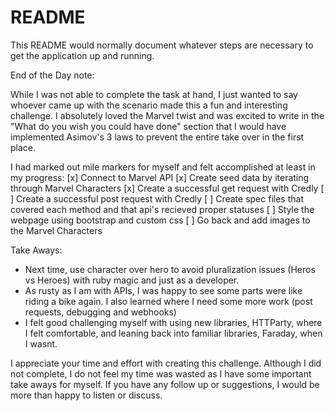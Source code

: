 # README

This README would normally document whatever steps are necessary to get the
application up and running.

End of the Day note:

While I was not able to complete the task at hand, I just wanted to say whoever came up with the scenario made this a fun and interesting challenge. I absolutely loved the Marvel twist and was excited to write in the "What do you wish you could have done" section that I would have implemented Asimov's 3 laws to prevent the entire take over in the first place.

I had marked out mile markers for myself and felt accomplished at least in my progress:
[x] Connect to Marvel API
[x] Create seed data by iterating through Marvel Characters
[x] Create a successful get request with Credly
[ ] Create a successful post request with Credly
[ ] Create spec files that covered each method and that api's recieved proper statuses
[ ] Style the webpage using bootstrap and custom css
[ ] Go back and add images to the Marvel Characters

Take Aways:
- Next time, use character over hero to avoid pluralization issues (Heros vs Heroes) with ruby magic and just as a developer.
- As rusty as I am with APIs, I was happy to see some parts were like riding a bike again. I also learned where I need some more work (post requests, debugging and webhooks)
- I felt good challenging myself with using new libraries, HTTParty, where I felt comfortable, and leaning back into familiar libraries, Faraday, when I wasnt.

I appreciate your time and effort with creating this challenge. Although I did not complete, I do not feel my time was wasted as I have some important take aways for myself. If you have any follow up or suggestions, I would be more than happy to listen or discuss.